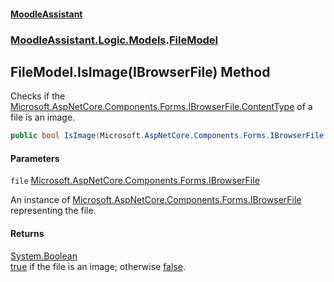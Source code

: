 #### [MoodleAssistant](index.md 'index')
### [MoodleAssistant.Logic.Models](MoodleAssistant.Logic.Models.md 'MoodleAssistant.Logic.Models').[FileModel](MoodleAssistant.Logic.Models.FileModel.md 'MoodleAssistant.Logic.Models.FileModel')

## FileModel.IsImage(IBrowserFile) Method

Checks if the [Microsoft.AspNetCore.Components.Forms.IBrowserFile.ContentType](https://docs.microsoft.com/en-us/dotnet/api/Microsoft.AspNetCore.Components.Forms.IBrowserFile.ContentType 'Microsoft.AspNetCore.Components.Forms.IBrowserFile.ContentType') of a file is an image.

```csharp
public bool IsImage(Microsoft.AspNetCore.Components.Forms.IBrowserFile file);
```
#### Parameters

<a name='MoodleAssistant.Logic.Models.FileModel.IsImage(Microsoft.AspNetCore.Components.Forms.IBrowserFile).file'></a>

`file` [Microsoft.AspNetCore.Components.Forms.IBrowserFile](https://docs.microsoft.com/en-us/dotnet/api/Microsoft.AspNetCore.Components.Forms.IBrowserFile 'Microsoft.AspNetCore.Components.Forms.IBrowserFile')

An instance of [Microsoft.AspNetCore.Components.Forms.IBrowserFile](https://docs.microsoft.com/en-us/dotnet/api/Microsoft.AspNetCore.Components.Forms.IBrowserFile 'Microsoft.AspNetCore.Components.Forms.IBrowserFile') representing the file.

#### Returns
[System.Boolean](https://docs.microsoft.com/en-us/dotnet/api/System.Boolean 'System.Boolean')  
[true](https://docs.microsoft.com/en-us/dotnet/csharp/language-reference/builtin-types/bool 'https://docs.microsoft.com/en-us/dotnet/csharp/language-reference/builtin-types/bool') if the file is an image; otherwise [false](https://docs.microsoft.com/en-us/dotnet/csharp/language-reference/builtin-types/bool 'https://docs.microsoft.com/en-us/dotnet/csharp/language-reference/builtin-types/bool').